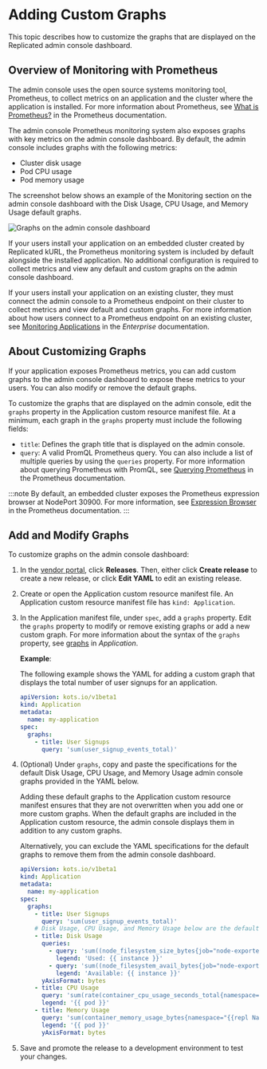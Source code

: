 # Adding Custom Graphs

This topic describes how to customize the graphs that are displayed on the Replicated admin console dashboard.

## Overview of Monitoring with Prometheus

The admin console uses the open source systems monitoring tool, Prometheus, to collect metrics on an application and the cluster where the application is installed. For more information about Prometheus, see [What is Prometheus?](https://prometheus.io/docs/introduction/overview/) in the Prometheus documentation.

The admin console Prometheus monitoring system also exposes graphs with key metrics on the admin console dashboard. By default, the admin console includes graphs with the following metrics:

* Cluster disk usage
* Pod CPU usage
* Pod memory usage

The screenshot below shows an example of the Monitoring section on the admin console dashboard with the Disk Usage, CPU Usage, and Memory Usage default graphs.

![Graphs on the admin console dashboard](/images/kotsadm-dashboard-graph.png)

If your users install your application on an embedded cluster created by Replicated kURL, the Prometheus monitoring system is included by default alongside the installed application. No additional configuration is required to collect metrics and view any default and custom graphs on the admin console dashboard.

If your users install your application on an existing cluster, they must connect the admin console to a Prometheus endpoint on their cluster to collect metrics and view default and custom graphs. For more information about how users connect to a Prometheus endpoint on an existing cluster, see [Monitoring Applications](../enterprise/monitoring-applications) in the _Enterprise_ documentation.

## About Customizing Graphs

If your application exposes Prometheus metrics, you can add custom graphs to the admin console dashboard to expose these metrics to your users. You can also modify or remove the default graphs.

To customize the graphs that are displayed on the admin console, edit the `graphs` property in the Application custom resource manifest file. At a minimum, each graph in the `graphs` property must include the following fields:
  * `title`: Defines the graph title that is displayed on the admin console.
  * `query`: A valid PromQL Prometheus query. You can also include a list of multiple queries by using the `queries` property. For more information about querying Prometheus with PromQL, see [Querying Prometheus](https://prometheus.io/docs/prometheus/latest/querying/basics/) in the Prometheus documentation.

  :::note
  By default, an embedded cluster exposes the Prometheus expression browser at NodePort 30900. For more information, see [Expression Browser](https://prometheus.io/docs/visualization/browser/) in the Prometheus documentation.
  :::

## Add and Modify Graphs

To customize graphs on the admin console dashboard:

1. In the [vendor portal](https://vendor.replicated.com/), click **Releases**. Then, either click **Create release** to create a new release, or click **Edit YAML** to edit an existing release.

1. Create or open the Application custom resource manifest file. An Application custom resource manifest file has `kind: Application`.

1. In the Application manifest file, under `spec`, add a `graphs` property. Edit the `graphs` property to modify or remove existing graphs or add a new custom graph. For more information about the syntax of the `graphs` property, see [graphs](../reference/custom-resource-application#graphs) in _Application_.

   **Example**:

   The following example shows the YAML for adding a custom graph that displays the total number of user signups for an application.

   ```yaml
   apiVersion: kots.io/v1beta1
   kind: Application
   metadata:
     name: my-application
   spec:
     graphs:
       - title: User Signups
         query: 'sum(user_signup_events_total)'        
   ```

1. (Optional) Under `graphs`, copy and paste the specifications for the default Disk Usage, CPU Usage, and Memory Usage admin console graphs provided in the YAML below.

   Adding these default graphs to the Application custom resource manifest ensures that they are not overwritten when you add one or more custom graphs. When the default graphs are included in the Application custom resource, the admin console displays them in addition to any custom graphs.

   Alternatively, you can exclude the YAML specifications for the default graphs to remove them from the admin console dashboard.

   ```yaml
   apiVersion: kots.io/v1beta1
   kind: Application
   metadata:
     name: my-application
   spec:
     graphs:
       - title: User Signups
         query: 'sum(user_signup_events_total)'
       # Disk Usage, CPU Usage, and Memory Usage below are the default graphs
       - title: Disk Usage
         queries:
           - query: 'sum((node_filesystem_size_bytes{job="node-exporter",fstype!="",instance!=""} - node_filesystem_avail_bytes{job="node-exporter", fstype!=""})) by (instance)'
             legend: 'Used: {{ instance }}'
           - query: 'sum((node_filesystem_avail_bytes{job="node-exporter",fstype!="",instance!=""})) by (instance)'
             legend: 'Available: {{ instance }}'
         yAxisFormat: bytes
       - title: CPU Usage
         query: 'sum(rate(container_cpu_usage_seconds_total{namespace="{{repl Namespace}}",container!="POD",pod!=""}[5m])) by (pod)'
         legend: '{{ pod }}'
       - title: Memory Usage
         query: 'sum(container_memory_usage_bytes{namespace="{{repl Namespace}}",container!="POD",pod!=""}) by (pod)'
         legend: '{{ pod }}'
         yAxisFormat: bytes
      ```   
1. Save and promote the release to a development environment to test your changes.
